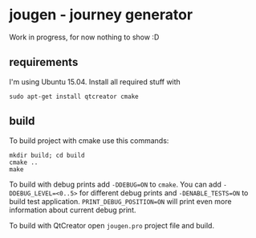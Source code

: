 # jougen - journey generator

Work in progress, for now nothing to show :D

## requirements
I'm using Ubuntu 15.04. Install all required stuff with
```
sudo apt-get install qtcreator cmake
```

## build
To build project with cmake use this commands:
```
mkdir build; cd build
cmake ..
make
```
To build with debug prints add `-DDEBUG=ON` to `cmake`. You can add `-DDEBUG_LEVEL=<0..5>` for different debug prints and `-DENABLE_TESTS=ON` to build test application. `PRINT_DEBUG_POSITION=ON` will print even more information about current debug print.

To build with QtCreator open `jougen.pro` project file and build.

